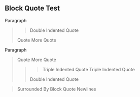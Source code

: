 Block Quote Test
----------------

Paragraph
> > Double Indented Quote
>
>Quote
More Quote

Paragraph

> Quote
More Quote
>>> Triple Indented Quote
> > Triple Indented Quote
> > 
>> Double Indented Quote

> >
> >
> Surrounded By Block Quote Newlines
> 
> 